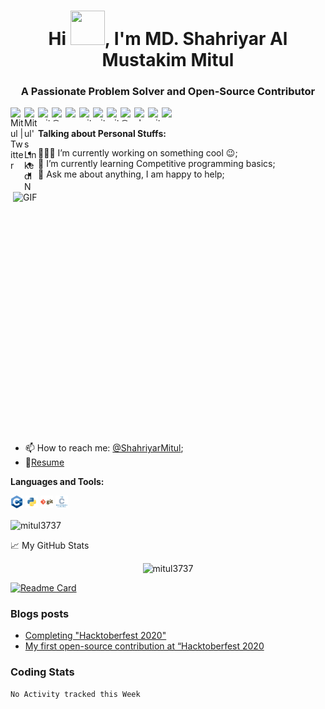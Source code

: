 
<!-- Updating my readme for GitHub-->

<h1 align="center">Hi <img src="https://github.com/mitul3737/mitul3737/blob/main/Wave.gif" height="55px" width="55px">, I'm MD. Shahriyar Al Mustakim Mitul</h1>
<h3 align="center">A Passionate Problem Solver and Open-Source Contributor</h3>


<!--
<a href="https://discord.gg/XTW52Kt">
  <img align="left" alt="Abhishek's Discord" width="22px" src="https://raw.githubusercontent.com/peterthehan/peterthehan/master/assets/discord.svg" />
</a>
-->

<a href="https://twitter.com/ShahriyarMitul">
  <img align="left" alt="Mitul | Twitter" width="22px" src="https://raw.githubusercontent.com/peterthehan/peterthehan/master/assets/twitter.svg" />
</a>
<a href="https://www.linkedin.com/in/md-shahriyar-al-mustakim-mitul-9084b31a0">
  <img align="left" alt="Mitul's LinkedIN" width="22px" src="https://raw.githubusercontent.com/peterthehan/peterthehan/master/assets/linkedin.svg" />
</a>
<a href="https://stackoverflow.com/users/mitul-3737" target="blank"><img align="left" src="https://cdn.jsdelivr.net/npm/simple-icons@3.0.1/icons/stackoverflow.svg" alt="mitul-3737" height="22px" width="22px" /></a>

<a href="https://medium.com/@shahriyarmitul3737" target="blank"><img align="left" src="https://cdn.jsdelivr.net/npm/simple-icons@3.0.1/icons/medium.svg" alt="@shahriyarmitul3737" height="22" width="22" /></a>

<a href="https://www.youtube.com/channel/UCz5O3xDcr4Wxh-p2Zj-re_A " target="blank"><img align="left" src="https://cdn.jsdelivr.net/npm/simple-icons@3.0.1/icons/youtube.svg" alt="ucz5o3xdcr4wxh-p2zj-re_a" height="22" width="22" /></a>

<a href="https://www.codechef.com/users/mitul_3737" target="blank"><img align="left" src="https://cdn.jsdelivr.net/npm/simple-icons@3.1.0/icons/codechef.svg" alt="mitul_3737" height="22" width="22" /></a>

<a href="https://www.hackerrank.com/mitul3737" target="blank"><img align="left" src="https://cdn.jsdelivr.net/npm/simple-icons@3.0.1/icons/hackerrank.svg" alt="mitul3737" height="22" width="22" /></a>

<a href="https://codeforces.com/profile/mitul_3737" target="blank"><img align="left" src="https://cdn.jsdelivr.net/npm/simple-icons@3.0.1/icons/codeforces.svg" alt="mitul_3737" height="22" width="22" /></a>

<a href="https://www.hackerearth.com/@shahriyarmitul3737" target="blank"><img align="left" src="https://cdn.jsdelivr.net/npm/simple-icons@3.0.1/icons/hackerearth.svg" alt="@shahriyarmitul3737" height="22" width="22" /></a>
<a href="https://auth.geeksforgeeks.org/user/shahriyarmitul3737/" target="blank"><img align="left" src="https://cdn.jsdelivr.net/npm/simple-icons@3.0.1/icons/geeksforgeeks.svg" alt="shahriyarmitul3737/" height="22" width="22" /></a>
<a href="https://www.topcoder.com/members/mitul3737" target="blank"><img align="left" src="https://cdn.jsdelivr.net/npm/simple-icons@3.0.1/icons/topcoder.svg" alt="mitul3737" height="22" width="22" /></a>

<!--
<a href="https://open.spotify.com/user/e90fe4zsndbm6xoe2t7t8kogf?si=WaLKpwvWTle0btle2qPb6g">
  <img align="left" alt="Abhishek's Spotify" width="22px" src="https://raw.githubusercontent.com/peterthehan/peterthehan/master/assets/spotify.svg" />
</a>
<a href="https://www.reddit.com/user/geekyabhi/">
  <img align="left" alt="Abhishek's Reddit" width="22px" src="https://raw.githubusercontent.com/peterthehan/peterthehan/master/assets/reddit.svg" />
</a>
-->
![](https://visitor-badge.glitch.me/badge?page_id=abhishekhnaiidu.abhishekhnaiidu)
<br />

<p><img align="right" alt="GIF" src="https://github.com/mitul3737/mitul3737/blob/main/github%20readme.gif" width="500" height="400" /></p>
  
**Talking about Personal Stuffs:**

- 👨🏽‍💻 I’m currently working on something cool :wink:;
- 🌱 I’m currently learning Competitive programming basics; 
- 💬 Ask me about anything, I am happy to help;
- 📫 How to reach me: [@ShahriyarMitul](https://twitter.com/ShahriyarMitul);
- 📝[Resume](https://drive.google.com/file/d/1uLXftyRT5h5iEB-L-BjKeKx4hKB9ZK5_/view?usp=sharing)

**Languages and Tools:**  
<!--
<code><img height="20" src="https://raw.githubusercontent.com/github/explore/80688e429a7d4ef2fca1e82350fe8e3517d3494d/topics/javascript/javascript.png"></code>
<code><img height="20" src="https://raw.githubusercontent.com/github/explore/80688e429a7d4ef2fca1e82350fe8e3517d3494d/topics/vue/vue.png"></code>
<code><img height="20" src="https://raw.githubusercontent.com/github/explore/80688e429a7d4ef2fca1e82350fe8e3517d3494d/topics/react/react.png"></code>
<code><img height="20" src="https://raw.githubusercontent.com/github/explore/5c058a388828bb5fde0bcafd4bc867b5bb3f26f3/topics/graphql/graphql.png"></code>
<code><img height="20" src="https://raw.githubusercontent.com/github/explore/80688e429a7d4ef2fca1e82350fe8e3517d3494d/topics/nodejs/nodejs.png"></code>
<code><img height="20" src="https://raw.githubusercontent.com/github/explore/80688e429a7d4ef2fca1e82350fe8e3517d3494d/topics/mysql/mysql.png"></code>
<code><img height="20" src="https://raw.githubusercontent.com/github/explore/80688e429a7d4ef2fca1e82350fe8e3517d3494d/topics/firebase/firebase.png"></code>
-->
<code><img height="20" src="https://raw.githubusercontent.com/github/explore/80688e429a7d4ef2fca1e82350fe8e3517d3494d/topics/cpp/cpp.png"></code>
<code><img height="20" src="https://raw.githubusercontent.com/github/explore/80688e429a7d4ef2fca1e82350fe8e3517d3494d/topics/python/python.png"></code>
<code><img height="20" src="https://raw.githubusercontent.com/github/explore/80688e429a7d4ef2fca1e82350fe8e3517d3494d/topics/git/git.png"></code>
<code><img height="20" src="https://raw.githubusercontent.com/github/explore/80688e429a7d4ef2fca1e82350fe8e3517d3494d/topics/c/c.png"></code>

<p><img align="center" src="https://github-readme-stats.vercel.app/api/top-langs?username=mitul3737&show_icons=true&locale=en&layout=compact" alt="mitul3737" />



📈 My GitHub Stats

<p align="center"> <img src="https://github-readme-stats.vercel.app/api?username=mitul3737&show_icons=true&theme=gotham" alt="mitul3737" /> <!--you can use merko/dark/ radical/ merko/ gruvbox/ tokyonight/ onedark/ cobalt/ synthwave/highcontrast/ dracula-->
  
 <!--Adding private contributions count to total commits count
![Anurag's GitHub stats](https://github-readme-stats.vercel.app/api?username=mitul3737&count_private=true)-->
<!--
![Anurag's GitHub stats](https://github-readme-stats.vercel.app/api?username=anuraghazra&hide=contribs,prs)-->
<!--Showing icons
![Anurag's GitHub stats](https://github-readme-stats.vercel.app/api?username=anuraghazra&show_icons=true)-->
<!--theme colour change  
![Anurag's GitHub stats](https://github-readme-stats.vercel.app/api?username=mitul3737&show_icons=true&theme=merko/dark/ radical/ merko/ gruvbox/ tokyonight/ onedark/ cobalt/ synthwave/highcontrast/ dracula)-->

[![Readme Card](https://github-readme-stats.vercel.app/api/pin/?username=mitul3737&repo=github-readme-stats)](https://github.com/mitul3737/github-readme-stats)


### Blogs posts
<!-- BLOG-POST-LIST:START -->
- [Completing "Hacktoberfest 2020"](https://dev.to/mitul3737/completing-hacktoberfest-2020-1b70)
- [My first open-source contribution at “Hacktoberfest 2020](https://medium.com/@shahriyarmitul3737/my-first-open-source-contribution-at-hacktoberfest-2020-ad82d040a0ad?source=rss-c1edac92734b------2)
<!-- BLOG-POST-LIST:END -->


### Coding Stats
<!--START_SECTION:waka-->
```text
No Activity tracked this Week 
```
<!--END_SECTION:waka-->



